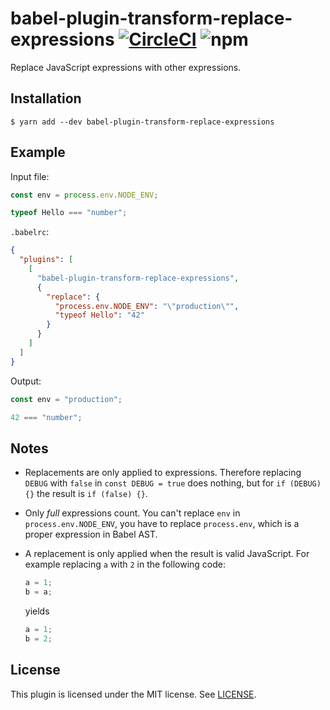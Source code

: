 # babel-plugin-transform-replace-expressions [![CircleCI](https://circleci.com/gh/jviide/babel-plugin-transform-replace-expressions.svg?style=shield)](https://circleci.com/gh/jviide/babel-plugin-transform-replace-expressions) ![npm](https://img.shields.io/npm/v/babel-plugin-transform-replace-expressions.svg)

Replace JavaScript expressions with other expressions.

## Installation

```
$ yarn add --dev babel-plugin-transform-replace-expressions
```

## Example

Input file:

```js
const env = process.env.NODE_ENV;

typeof Hello === "number";
```

`.babelrc`:

```json
{
  "plugins": [
    [
      "babel-plugin-transform-replace-expressions",
      {
        "replace": {
          "process.env.NODE_ENV": "\"production\"",
          "typeof Hello": "42"
        }
      }
    ]
  ]
}
```

Output:

```js
const env = "production";

42 === "number";
```

## Notes

 * Replacements are only applied to expressions. Therefore replacing `DEBUG` with `false` in `const DEBUG = true` does nothing, but for `if (DEBUG) {}` the result is `if (false) {}`.
 
 * Only *full* expressions count. You can't replace `env` in `process.env.NODE_ENV`, you have to replace `process.env`, which is a proper expression in Babel AST.
 
 * A replacement is only applied when the result is valid JavaScript. For example replacing `a` with `2` in the following code:
 
   ```js
   a = 1;
   b = a;
   ```
   
   yields
   
   ```js
   a = 1;
   b = 2;
   ```

## License

This plugin is licensed under the MIT license. See [LICENSE](./LICENSE).

